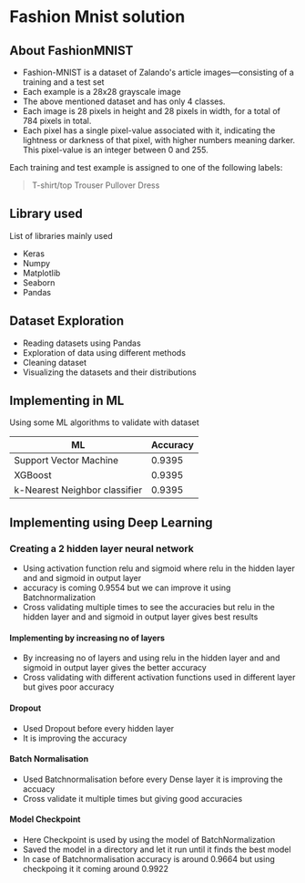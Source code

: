 # Fashion Mnist solution



## About FashionMNIST

- Fashion-MNIST is a dataset of Zalando's article images—consisting of a training and a test set 
- Each example is a 28x28 grayscale image
- The above mentioned dataset and has only 4 classes.
- Each image is 28 pixels in height and 28 pixels in width, for a total of 784 pixels in total.
- Each pixel has a single pixel-value associated with it, indicating the lightness or darkness of that pixel,
with higher numbers meaning darker. This pixel-value is an integer between 0 and 255.


Each training and test example is assigned to one of the following labels:

> T-shirt/top
> Trouser
> Pullover
> Dress

## Library used

List of libraries mainly used 

- Keras
- Numpy
- Matplotlib
- Seaborn 
- Pandas

## Dataset Exploration 

- Reading datasets using Pandas
- Exploration of data using different methods
- Cleaning dataset
- Visualizing the datasets and their distributions 

## Implementing in ML

Using some ML algorithms to validate with dataset

| ML | Accuracy |
| ------ | ------ |
| Support Vector Machine | 0.9395 |
| XGBoost | 0.9395 |
| k-Nearest Neighbor classifier  | 0.9395 |

## Implementing using Deep Learning

### Creating a 2 hidden layer neural network 
- Using activation function relu and sigmoid where relu in the hidden layer and and sigmoid in output layer
- accuracy is coming 0.9554 but we can improve it using Batchnormalization
- Cross validating multiple times to see the accuracies but relu in the hidden layer and and sigmoid in output layer gives best results 

#### Implementing by increasing no of layers
- By increasing no of layers and using relu in the hidden layer and and sigmoid in output layer gives the better accuracy
- Cross validating with different activation functions used in different layer but gives poor accuracy

#### Dropout 
- Used Dropout before every hidden layer
- It is improving the accuracy 


#### Batch Normalisation 
- Used Batchnormalisation before every Dense layer it is improving the accuacy
- Cross validate it multiple times but giving good accuracies

#### Model Checkpoint 
- Here Checkpoint is used by using the model of BatchNormalization  
- Saved the model in a directory and let it run until it finds the best model
- In case of Batchnormalisation accuracy is around 0.9664 but using checkpoing it it coming around 0.9922 
